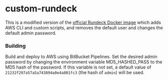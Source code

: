 # custom-rundeck

This is a modified version of the [official Rundeck Docker image](https://hub.docker.com/r/rundeck/rundeck/)
which adds AWS CLI and custom scripts, and removes the default user and changes the default admin password.

### Building

Build and deploy to AWS using BitBucket Pipelines. Set the desired admin password by changing the environment
variable MD5_HASHED_PASS to the MD5 hash of the password. If this variable is not set, a default value of
`21232f297a57a5a743894a0e4a801fc3` (the hash of `admin`) will be used.
